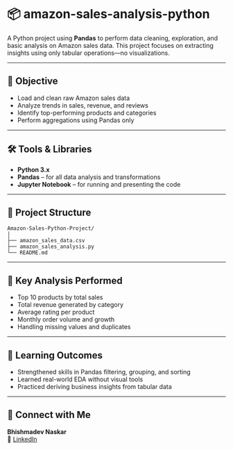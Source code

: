 # 📦 amazon-sales-analysis-python

A Python project using **Pandas** to perform data cleaning, exploration, and basic analysis on Amazon sales data. This project focuses on extracting insights using only tabular operations—no visualizations.

---

## 🎯 Objective

- Load and clean raw Amazon sales data  
- Analyze trends in sales, revenue, and reviews  
- Identify top-performing products and categories  
- Perform aggregations using Pandas only

---

## 🛠️ Tools & Libraries

- **Python 3.x**  
- **Pandas** – for all data analysis and transformations  
- **Jupyter Notebook** – for running and presenting the code

---

## 📁 Project Structure

```
Amazon-Sales-Python-Project/
│
├── amazon_sales_data.csv
├── amazon_sales_analysis.py
└── README.md
```

---

## 📌 Key Analysis Performed

- Top 10 products by total sales  
- Total revenue generated by category  
- Average rating per product  
- Monthly order volume and growth  
- Handling missing values and duplicates

---

## 🌱 Learning Outcomes

- Strengthened skills in Pandas filtering, grouping, and sorting  
- Learned real-world EDA without visual tools  
- Practiced deriving business insights from tabular data

---

## 🔗 Connect with Me

**Bhishmadev Naskar**  
📧 [LinkedIn](https://www.linkedin.com/in/bhishmadevnaskar/)
